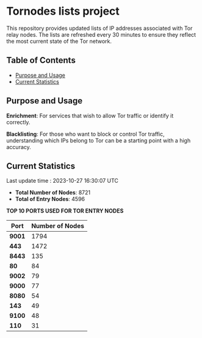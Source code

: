 # Tornodes lists project

This repository provides updated lists of IP addresses associated with Tor relay nodes. The lists are refreshed every 30 minutes to ensure they reflect the most current state of the Tor network.

## Table of Contents

- [Purpose and Usage](#purpose-and-usage)
- [Current Statistics](#current-statistics)


## Purpose and Usage

**Enrichment**: For services that wish to allow Tor traffic or identify it correctly.

**Blacklisting**: For those who want to block or control Tor traffic, understanding which IPs belong to Tor can be a starting point with a high accuracy.

## Current Statistics

Last update time : 2023-10-27 16:30:07 UTC

- **Total Number of Nodes**: 8721
- **Total of Entry Nodes**: 4596

**TOP 10 PORTS USED FOR TOR ENTRY NODES**

| **Port** | **Number of Nodes** |
|------|-----------------|
| **9001**   | 1794  |
| **443**   | 1472  |
| **8443**   | 135  |
| **80**   | 84  |
| **9002**   | 79  |
| **9000**   | 77  |
| **8080**   | 54  |
| **143**   | 49  |
| **9100**   | 48  |
| **110**   | 31  |

